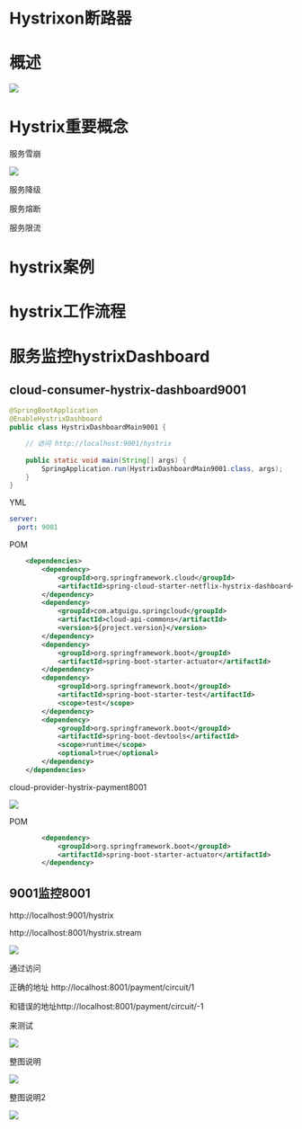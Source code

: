 # Hystrixon断路器



# 概述

![](https://xinqianpingtaib2btest.oss-cn-shenzhen.aliyuncs.com/xinqianpingtaib2btest/blogimg/2020/微信截图_20200407213521.jpg)





# Hystrix重要概念

服务雪崩

![](https://xinqianpingtaib2btest.oss-cn-shenzhen.aliyuncs.com/xinqianpingtaib2btest/blogimg/2020/微信截图_20200407211702.jpg)



服务降级

服务熔断

服务限流





# hystrix案例

# hystrix工作流程

# 服务监控hystrixDashboard

## cloud-consumer-hystrix-dashboard9001

```java
@SpringBootApplication
@EnableHystrixDashboard
public class HystrixDashboardMain9001 {

    // 访问 http://localhost:9001/hystrix
    
    public static void main(String[] args) {
        SpringApplication.run(HystrixDashboardMain9001.class, args);
    }
}
```

YML

```yaml
server:
  port: 9001
```

POM

```xml
    <dependencies>
        <dependency>
            <groupId>org.springframework.cloud</groupId>
            <artifactId>spring-cloud-starter-netflix-hystrix-dashboard</artifactId>
        </dependency>
        <dependency>
            <groupId>com.atguigu.springcloud</groupId>
            <artifactId>cloud-api-commons</artifactId>
            <version>${project.version}</version>
        </dependency>
        <dependency>
            <groupId>org.springframework.boot</groupId>
            <artifactId>spring-boot-starter-actuator</artifactId>
        </dependency>
        <dependency>
            <groupId>org.springframework.boot</groupId>
            <artifactId>spring-boot-starter-test</artifactId>
            <scope>test</scope>
        </dependency>
        <dependency>
            <groupId>org.springframework.boot</groupId>
            <artifactId>spring-boot-devtools</artifactId>
            <scope>runtime</scope>
            <optional>true</optional>
        </dependency>
    </dependencies>
```

cloud-provider-hystrix-payment8001

![](https://xinqianpingtaib2btest.oss-cn-shenzhen.aliyuncs.com/xinqianpingtaib2btest/blogimg/2020/微信截图_20200409142448.jpg)

POM

```xml
        <dependency>
            <groupId>org.springframework.boot</groupId>
            <artifactId>spring-boot-starter-actuator</artifactId>
        </dependency>
```



## 9001监控8001



http://localhost:9001/hystrix

http://localhost:8001/hystrix.stream

![](https://xinqianpingtaib2btest.oss-cn-shenzhen.aliyuncs.com/xinqianpingtaib2btest/blogimg/2020/微信截图_20200409142057.jpg)

通过访问

正确的地址 http://localhost:8001/payment/circuit/1

和错误的地址http://localhost:8001/payment/circuit/-1

来测试

![](https://xinqianpingtaib2btest.oss-cn-shenzhen.aliyuncs.com/xinqianpingtaib2btest/blogimg/2020/微信截图_20200409143553.jpg)

整图说明

![](https://xinqianpingtaib2btest.oss-cn-shenzhen.aliyuncs.com/xinqianpingtaib2btest/blogimg/2020/微信截图_20200409144236.jpg)

整图说明2

![](https://xinqianpingtaib2btest.oss-cn-shenzhen.aliyuncs.com/xinqianpingtaib2btest/blogimg/2020/微信截图_20200409144445.jpg)




